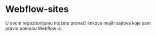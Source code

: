 # Webflow-sites
U ovom repozitorijumu možete pronaći linkove mojih sajtova koje sam pravio pomoću Webflow-a.
